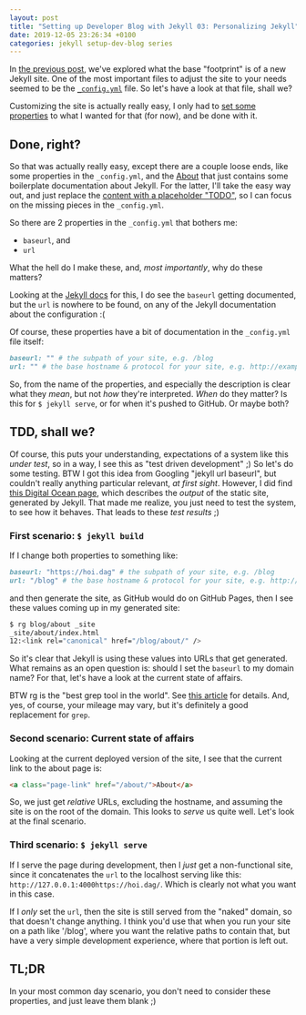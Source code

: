 ```yaml
---
layout: post
title: "Setting up Developer Blog with Jekyll 03: Personalizing Jekyll"
date: 2019-12-05 23:26:34 +0100
categories: jekyll setup-dev-blog series
---
```


In [the previous post](/jekyll/setup-dev-blog/series/2019/11/28/what-do-you-get.html), we've explored what the base "footprint" is of a new Jekyll site. One of the most important files to adjust the site to your needs seemed to be the [`_config.yml`](https://jekyllrb.com/docs/configuration/) file. So let's have a look at that file, shall we?

Customizing the site is actually really easy, I only had to [set some properties](https://github.com/tiesmaster/tiesmaster.github.io/commit/fe28c6c) to what I wanted for that (for now), and be done with it.

## Done, right?

So that was actually really easy, except there are a couple loose ends, like some properties in the `_config.yml`, and the [About](/about) that just contains some boilerplate documentation about Jekyll. For the latter, I'll take the easy way out, and just replace the [content with a placeholder "TODO"](https://github.com/tiesmaster/tiesmaster.github.io/commit/9ac5bcc), so I can focus on the missing pieces in the `_config.yml`.

So there are 2 properties in the `_config.yml` that bothers me:

- `baseurl`, and
- `url`

What the hell do I make these, and, _most importantly_, why do these matters?

Looking at the [Jekyll docs](https://jekyllrb.com/docs/configuration/options/) for this, I do see the `baseurl` getting documented, but the `url` is nowhere to be found, on any of the Jekyll documentation about the configuration :(

Of course, these properties have a bit of documentation in the `_config.yml` file itself:

```ruby
baseurl: "" # the subpath of your site, e.g. /blog
url: "" # the base hostname & protocol for your site, e.g. http://example.com
```

So, from the name of the properties, and especially the description is clear what they _mean_, but not _how_ they're interpreted. _When_ do they matter? Is this for `$ jekyll serve`, or for when it's pushed to GitHub. Or maybe both?

## TDD, shall we?

Of course, this puts your understanding, expectations of a system like this _under test_, so in a way, I see this as "test driven development" ;) So let's do some testing. BTW I got this idea from Googling "jekyll url baseurl", but couldn't really anything particular relevant, _at first sight_. However, I did find [this Digital Ocean page](https://www.digitalocean.com/community/tutorials/controlling-urls-and-links-in-jekyll), which describes the _output_ of the static site, generated by Jekyll. That made me realize, you just need to test the system, to see how it behaves. That leads to these _test results_ ;)

### First scenario: `$ jekyll build`

If I change both properties to something like:

```ruby
baseurl: "https://hoi.dag" # the subpath of your site, e.g. /blog
url: "/blog" # the base hostname & protocol for your site, e.g. http://example.com
```

and then generate the site, as GitHub would do on GitHub Pages, then I see these values coming up in my generated site:

```sh
$ rg blog/about _site
_site/about/index.html
12:<link rel="canonical" href="/blog/about/" />
```

So it's clear that Jekyll is using these values into URLs that get generated. What remains as an open question is: should I set the `baseurl` to my domain name? For that, let's have a look at the current state of affairs.

BTW rg is the "best grep tool in the world". See [this article](https://blog.burntsushi.net/ripgrep/) for details. And, yes, of course, your mileage may vary, but it's definitely a good replacement for `grep`.

### Second scenario: Current state of affairs

Looking at the current deployed version of the site, I see that the current link to the about page is:

```html
<a class="page-link" href="/about/">About</a>
```

So, we just get _relative_ URLs, excluding the hostname, and assuming the site is on the root of the domain. This looks to _serve_ us quite well. Let's look at the final scenario.

### Third scenario: `$ jekyll serve`

If I serve the page during development, then I _just_ get a non-functional site, since it concatenates the `url` to the localhost serving like this: `http://127.0.0.1:4000https://hoi.dag/`. Which is clearly not what you want in this case.

If I _only_ set the `url`, then the site is still served from the "naked" domain, so that doesn't change anything. I think you'd use that when you run your site on a path like '/blog', where you want the relative paths to contain that, but have a very simple development experience, where that portion is left out.

## TL;DR

In your most common day scenario, you don't need to consider these properties, and just leave them blank ;)
